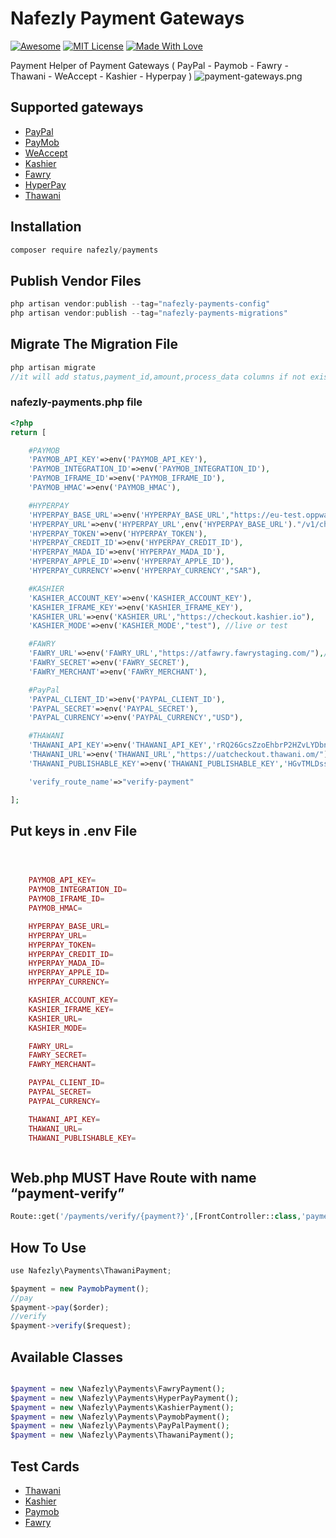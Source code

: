 # Nafezly Payment Gateways

[![Awesome](https://cdn.rawgit.com/sindresorhus/awesome/d7305f38d29fed78fa85652e3a63e154dd8e8829/media/badge.svg)](https://github.com/sindresorhus/awesome)
[![MIT License](https://img.shields.io/badge/License-MIT-green.svg)](https://choosealicense.com/licenses/mit/)
[![Made With Love](https://img.shields.io/badge/Made%20With-Love-orange.svg)](https://github.com/chetanraj/awesome-github-badges)

Payment Helper of Payment Gateways ( PayPal - Paymob - Fawry - Thawani - WeAccept - Kashier - Hyperpay )
![payment-gateways.png](https://github.com/nafezly/payments/blob/master/payment-gateways.png?raw=true)


## Supported gateways

- [PayPal](https://paypal.com/)
- [PayMob](https://paymob.com/)
- [WeAccept](https://paymob.com/)
- [Kashier](https://kashier.io/)
- [Fawry](https://fawry.com/)
- [HyperPay](https://www.hyperpay.com/)
- [Thawani](https://https://thawani.om/)

## Installation

```jsx
composer require nafezly/payments
```

## Publish Vendor Files

```jsx
php artisan vendor:publish --tag="nafezly-payments-config"
php artisan vendor:publish --tag="nafezly-payments-migrations"
```

## Migrate The Migration File

```jsx
php artisan migrate
//it will add status,payment_id,amount,process_data columns if not exists in orders table
```

### nafezly-payments.php file

```php
<?php
return [

	#PAYMOB
	'PAYMOB_API_KEY'=>env('PAYMOB_API_KEY'),
	'PAYMOB_INTEGRATION_ID'=>env('PAYMOB_INTEGRATION_ID'),
	'PAYMOB_IFRAME_ID'=>env('PAYMOB_IFRAME_ID'),
	'PAYMOB_HMAC'=>env('PAYMOB_HMAC'),

	#HYPERPAY
	'HYPERPAY_BASE_URL'=>env('HYPERPAY_BASE_URL',"https://eu-test.oppwa.com"),
	'HYPERPAY_URL'=>env('HYPERPAY_URL',env('HYPERPAY_BASE_URL')."/v1/checkouts"),
	'HYPERPAY_TOKEN'=>env('HYPERPAY_TOKEN'),
	'HYPERPAY_CREDIT_ID'=>env('HYPERPAY_CREDIT_ID'),
	'HYPERPAY_MADA_ID'=>env('HYPERPAY_MADA_ID'),
	'HYPERPAY_APPLE_ID'=>env('HYPERPAY_APPLE_ID'),
	'HYPERPAY_CURRENCY'=>env('HYPERPAY_CURRENCY',"SAR"),

	#KASHIER
	'KASHIER_ACCOUNT_KEY'=>env('KASHIER_ACCOUNT_KEY'),
	'KASHIER_IFRAME_KEY'=>env('KASHIER_IFRAME_KEY'),
	'KASHIER_URL'=>env('KASHIER_URL',"https://checkout.kashier.io"),
	'KASHIER_MODE'=>env('KASHIER_MODE',"test"), //live or test

	#FAWRY
	'FAWRY_URL'=>env('FAWRY_URL',"https://atfawry.fawrystaging.com/"),//or https://www.atfawry.com/ for production
	'FAWRY_SECRET'=>env('FAWRY_SECRET'),
	'FAWRY_MERCHANT'=>env('FAWRY_MERCHANT'),

	#PayPal
	'PAYPAL_CLIENT_ID'=>env('PAYPAL_CLIENT_ID'),
	'PAYPAL_SECRET'=>env('PAYPAL_SECRET'),
	'PAYPAL_CURRENCY'=>env('PAYPAL_CURRENCY',"USD"),

	#THAWANI
	'THAWANI_API_KEY'=>env('THAWANI_API_KEY','rRQ26GcsZzoEhbrP2HZvLYDbn9C9et'),
	'THAWANI_URL'=>env('THAWANI_URL',"https://uatcheckout.thawani.om/"),
	'THAWANI_PUBLISHABLE_KEY'=>env('THAWANI_PUBLISHABLE_KEY','HGvTMLDssJghr9tlN9gr4DVYt0qyBy'),

	'verify_route_name'=>"verify-payment"

];
```
## Put keys in .env File
```php



	PAYMOB_API_KEY=
	PAYMOB_INTEGRATION_ID=
	PAYMOB_IFRAME_ID=
	PAYMOB_HMAC=

	HYPERPAY_BASE_URL=
	HYPERPAY_URL=
	HYPERPAY_TOKEN=
	HYPERPAY_CREDIT_ID=
	HYPERPAY_MADA_ID=
	HYPERPAY_APPLE_ID=
	HYPERPAY_CURRENCY=

	KASHIER_ACCOUNT_KEY=
	KASHIER_IFRAME_KEY=
	KASHIER_URL=
	KASHIER_MODE=

	FAWRY_URL=
	FAWRY_SECRET=
	FAWRY_MERCHANT=

	PAYPAL_CLIENT_ID=
	PAYPAL_SECRET=
	PAYPAL_CURRENCY=

	THAWANI_API_KEY=
	THAWANI_URL=
	THAWANI_PUBLISHABLE_KEY=



```

## Web.php MUST Have Route with name “payment-verify”

```php
Route::get('/payments/verify/{payment?}',[FrontController::class,'payment_verify'])->name('payment-verify');
```

## How To Use

```jsx
use Nafezly\Payments\ThawaniPayment;

$payment = new PaymobPayment();
//pay
$payment->pay($order);
//verify
$payment->verify($request);

```

## Available Classes

```php

$payment = new \Nafezly\Payments\FawryPayment();
$payment = new \Nafezly\Payments\HyperPayPayment();
$payment = new \Nafezly\Payments\KashierPayment();
$payment = new \Nafezly\Payments\PaymobPayment();
$payment = new \Nafezly\Payments\PayPalPayment();
$payment = new \Nafezly\Payments\ThawaniPayment();
```

## Test Cards

- [Thawani](https://docs.thawani.om/docs/thawani-ecommerce-api/ZG9jOjEyMTU2Mjc3-thawani-test-card)
- [Kashier](https://developers.kashier.io/payment/testing)
- [Paymob](https://docs.paymob.com/docs/card-payments)
- [Fawry](https://developer.fawrystaging.com/docs/testing/testing)
